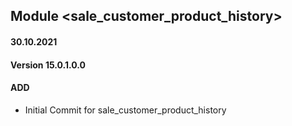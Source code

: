 ## Module <sale_customer_product_history>

#### 30.10.2021
#### Version 15.0.1.0.0
#### ADD
- Initial Commit for sale_customer_product_history
